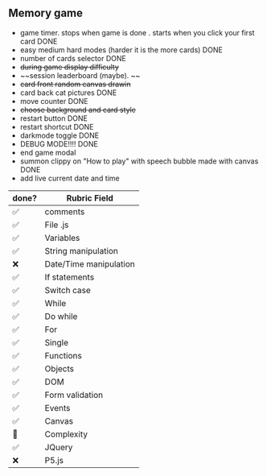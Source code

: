 ## Memory game

- game timer. stops when game is done . starts when you click your first card DONE
- easy medium hard modes (harder it is the more cards)  DONE
- number of cards selector DONE
- ~~during game display difficulty~~
- ~~session leaderboard (maybe). ~~
- ~~card front random canvas drawin~~
- card back cat pictures DONE
- move counter DONE
- ~~choose background and card style~~
- restart button DONE
- restart shortcut DONE
- darkmode toggle DONE
- DEBUG MODE!!!! DONE
- end game modal
- summon clippy on "How to play" with speech bubble made with canvas DONE
- add live current date and time 



| done? | Rubric Field           |
| ----- | ---------------------- |
| ✅     | comments               |
| ✅     | File .js               |
| ✅     | Variables              |
| ✅     | String manipulation    |
| ❌     | Date/Time manipulation |
| ✅     | If statements          |
| ✅     | Switch case            |
| ✅     | While                  |
| ✅     | Do while               |
| ✅     | For                    |
| ✅     | Single                 |
| ✅     | Functions              |
| ✅     | Objects                |
| ✅     | DOM                    |
| ✅     | Form validation        |
| ✅     | Events                 |
| ✅     | Canvas                 |
| 🤷     | Complexity             |
| ✅     | JQuery                 |
| ❌     | P5.js                  |


